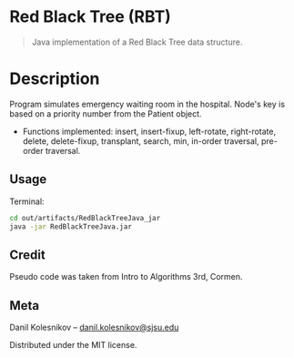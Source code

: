 # Red Black Tree (RBT)
> Java implementation of a Red Black Tree data structure.

# Description
Program simulates emergency waiting room in the hospital. Node's key is based on a priority number from the Patient object.
* Functions implemented: insert, insert-fixup, left-rotate, right-rotate, delete, delete-fixup, transplant, search, min, in-order traversal, pre-order traversal.

## Usage

Terminal:

```sh
cd out/artifacts/RedBlackTreeJava_jar
java -jar RedBlackTreeJava.jar
```
## Credit
Pseudo code was taken from Intro to Algorithms 3rd, Cormen.

## Meta

Danil Kolesnikov – danil.kolesnikov@sjsu.edu

Distributed under the MIT license.
